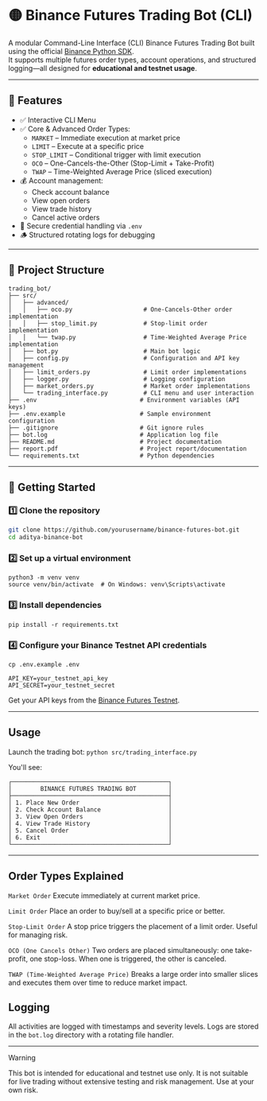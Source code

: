 # 🟡 Binance Futures Trading Bot (CLI)

A modular Command-Line Interface (CLI) Binance Futures Trading Bot built using the official [Binance Python SDK](https://github.com/binance/binance-connector-python).  
It supports multiple futures order types, account operations, and structured logging—all designed for **educational and testnet usage**.

---

## 📌 Features

- ✅ Interactive CLI Menu
- ✅ Core & Advanced Order Types:
  - `MARKET` – Immediate execution at market price
  - `LIMIT` – Execute at a specific price
  - `STOP_LIMIT` – Conditional trigger with limit execution
  - `OCO` – One-Cancels-the-Other (Stop-Limit + Take-Profit)
  - `TWAP` – Time-Weighted Average Price (sliced execution)
- 💰 Account management:
  - Check account balance
  - View open orders
  - View trade history
  - Cancel active orders
- 🔐 Secure credential handling via `.env`
- 🪵 Structured rotating logs for debugging

---

## 📂 Project Structure
```
trading_bot/
├── src/
│   ├── advanced/
│   │   ├── oco.py                    # One-Cancels-Other order implementation
│   │   ├── stop_limit.py             # Stop-limit order implementation
│   │   └── twap.py                   # Time-Weighted Average Price implementation
│   ├── bot.py                        # Main bot logic
│   ├── config.py                     # Configuration and API key management
│   ├── limit_orders.py               # Limit order implementations
│   ├── logger.py                     # Logging configuration
│   ├── market_orders.py              # Market order implementations
│   └── trading_interface.py          # CLI menu and user interaction
├── .env                             # Environment variables (API keys)
├── .env.example                     # Sample environment configuration
├── .gitignore                       # Git ignore rules
├── bot.log                          # Application log file
├── README.md                        # Project documentation
├── report.pdf                       # Project report/documentation
└── requirements.txt                 # Python dependencies
```
---

## 🚀 Getting Started

### 1️⃣ Clone the repository

```bash
git clone https://github.com/yourusername/binance-futures-bot.git
cd aditya-binance-bot
```

### 2️⃣ Set up a virtual environment
```
python3 -m venv venv
source venv/bin/activate  # On Windows: venv\Scripts\activate
```

### 3️⃣ Install dependencies
```
pip install -r requirements.txt
```

### 4️⃣ Configure your Binance Testnet API credentials
`cp .env.example .env`
```
API_KEY=your_testnet_api_key
API_SECRET=your_testnet_secret
```
Get your API keys from the [Binance Futures Testnet](https://testnet.binancefuture.com/en/futures/BTCUSDT).

---
## Usage
Launch the trading bot:
`python src/trading_interface.py`

You'll see:
```
┌────────────────────────────────────────────┐
│        BINANCE FUTURES TRADING BOT         │
├────────────────────────────────────────────┤
│ 1. Place New Order                         │
│ 2. Check Account Balance                   │
│ 3. View Open Orders                        │
│ 4. View Trade History                      │
│ 5. Cancel Order                            │
│ 6. Exit                                    │
└────────────────────────────────────────────┘
```

---
## Order Types Explained
`Market Order`
Execute immediately at current market price.

`Limit Order`
Place an order to buy/sell at a specific price or better.

`Stop-Limit Order`
A stop price triggers the placement of a limit order. Useful for managing risk.

`OCO (One Cancels Other)`
Two orders are placed simultaneously: one take-profit, one stop-loss. When one is triggered, the other is canceled.

`TWAP (Time-Weighted Average Price)`
Breaks a large order into smaller slices and executes them over time to reduce market impact.


## Logging
All activities are logged with timestamps and severity levels.
Logs are stored in the `bot.log` directory with a rotating file handler.

---
> [!WARNING]
> This bot is intended for educational and testnet use only. It is not suitable for live trading without extensive testing and risk management. Use at your own risk.
